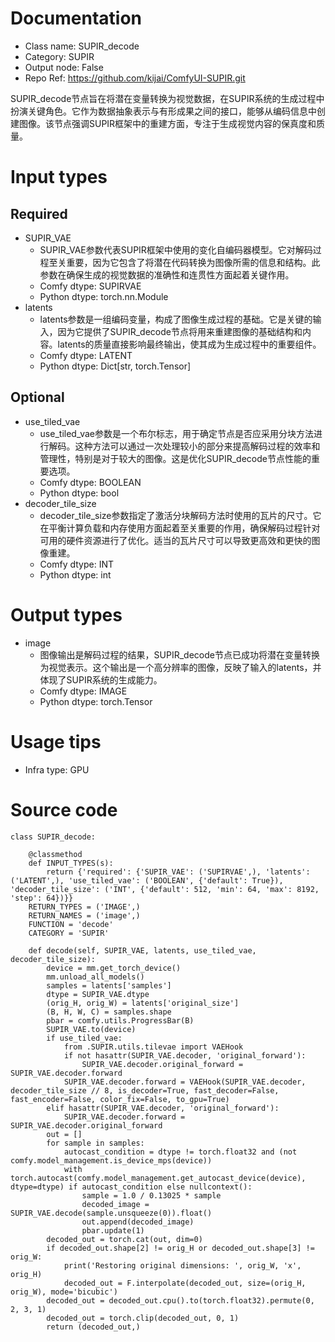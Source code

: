 # Documentation
- Class name: SUPIR_decode
- Category: SUPIR
- Output node: False
- Repo Ref: https://github.com/kijai/ComfyUI-SUPIR.git

SUPIR_decode节点旨在将潜在变量转换为视觉数据，在SUPIR系统的生成过程中扮演关键角色。它作为数据抽象表示与有形成果之间的接口，能够从编码信息中创建图像。该节点强调SUPIR框架中的重建方面，专注于生成视觉内容的保真度和质量。

# Input types
## Required
- SUPIR_VAE
    - SUPIR_VAE参数代表SUPIR框架中使用的变化自编码器模型。它对解码过程至关重要，因为它包含了将潜在代码转换为图像所需的信息和结构。此参数在确保生成的视觉数据的准确性和连贯性方面起着关键作用。
    - Comfy dtype: SUPIRVAE
    - Python dtype: torch.nn.Module
- latents
    - latents参数是一组编码变量，构成了图像生成过程的基础。它是关键的输入，因为它提供了SUPIR_decode节点将用来重建图像的基础结构和内容。latents的质量直接影响最终输出，使其成为生成过程中的重要组件。
    - Comfy dtype: LATENT
    - Python dtype: Dict[str, torch.Tensor]
## Optional
- use_tiled_vae
    - use_tiled_vae参数是一个布尔标志，用于确定节点是否应采用分块方法进行解码。这种方法可以通过一次处理较小的部分来提高解码过程的效率和管理性，特别是对于较大的图像。这是优化SUPIR_decode节点性能的重要选项。
    - Comfy dtype: BOOLEAN
    - Python dtype: bool
- decoder_tile_size
    - decoder_tile_size参数指定了激活分块解码方法时使用的瓦片的尺寸。它在平衡计算负载和内存使用方面起着至关重要的作用，确保解码过程针对可用的硬件资源进行了优化。适当的瓦片尺寸可以导致更高效和更快的图像重建。
    - Comfy dtype: INT
    - Python dtype: int

# Output types
- image
    - 图像输出是解码过程的结果，SUPIR_decode节点已成功将潜在变量转换为视觉表示。这个输出是一个高分辨率的图像，反映了输入的latents，并体现了SUPIR系统的生成能力。
    - Comfy dtype: IMAGE
    - Python dtype: torch.Tensor

# Usage tips
- Infra type: GPU

# Source code
```
class SUPIR_decode:

    @classmethod
    def INPUT_TYPES(s):
        return {'required': {'SUPIR_VAE': ('SUPIRVAE',), 'latents': ('LATENT',), 'use_tiled_vae': ('BOOLEAN', {'default': True}), 'decoder_tile_size': ('INT', {'default': 512, 'min': 64, 'max': 8192, 'step': 64})}}
    RETURN_TYPES = ('IMAGE',)
    RETURN_NAMES = ('image',)
    FUNCTION = 'decode'
    CATEGORY = 'SUPIR'

    def decode(self, SUPIR_VAE, latents, use_tiled_vae, decoder_tile_size):
        device = mm.get_torch_device()
        mm.unload_all_models()
        samples = latents['samples']
        dtype = SUPIR_VAE.dtype
        (orig_H, orig_W) = latents['original_size']
        (B, H, W, C) = samples.shape
        pbar = comfy.utils.ProgressBar(B)
        SUPIR_VAE.to(device)
        if use_tiled_vae:
            from .SUPIR.utils.tilevae import VAEHook
            if not hasattr(SUPIR_VAE.decoder, 'original_forward'):
                SUPIR_VAE.decoder.original_forward = SUPIR_VAE.decoder.forward
            SUPIR_VAE.decoder.forward = VAEHook(SUPIR_VAE.decoder, decoder_tile_size // 8, is_decoder=True, fast_decoder=False, fast_encoder=False, color_fix=False, to_gpu=True)
        elif hasattr(SUPIR_VAE.decoder, 'original_forward'):
            SUPIR_VAE.decoder.forward = SUPIR_VAE.decoder.original_forward
        out = []
        for sample in samples:
            autocast_condition = dtype != torch.float32 and (not comfy.model_management.is_device_mps(device))
            with torch.autocast(comfy.model_management.get_autocast_device(device), dtype=dtype) if autocast_condition else nullcontext():
                sample = 1.0 / 0.13025 * sample
                decoded_image = SUPIR_VAE.decode(sample.unsqueeze(0)).float()
                out.append(decoded_image)
                pbar.update(1)
        decoded_out = torch.cat(out, dim=0)
        if decoded_out.shape[2] != orig_H or decoded_out.shape[3] != orig_W:
            print('Restoring original dimensions: ', orig_W, 'x', orig_H)
            decoded_out = F.interpolate(decoded_out, size=(orig_H, orig_W), mode='bicubic')
        decoded_out = decoded_out.cpu().to(torch.float32).permute(0, 2, 3, 1)
        decoded_out = torch.clip(decoded_out, 0, 1)
        return (decoded_out,)
```
